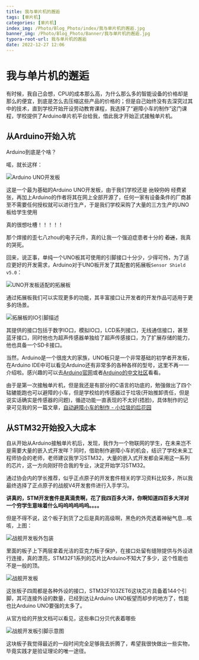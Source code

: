 ```yaml
---
title: 我与单片机的邂逅
tags: [单片机]
categories: [单片机]
index_img: /Photo/Blog_Photo/index/我与单片机的邂逅.jpg
banner_img: /Photo/Blog_Photo/Banner/我与单片机的邂逅.jpg
typora-root-url: 我与单片机的邂逅
date: 2022-12-27 12:06
---
```


# 我与单片机的邂逅

有时候，我自己会想，CPU的成本那么高，为什么那么多的智能设备的价格却是那么的便宜，到底是怎么去压缩这些产品的价格的；但是自己始终没有去深究过其中的技术，直到学校开始开设劳动教育课程，我选择了“避障小车的制作”这门课程，学校提供了Arduino单片机平台给我，借此我才开始正式接触单片机。

## 从Arduino开始入坑

Arduino到底是个啥？

喏，就长这样：

![Arduino UNO开发板](image-20221227131928612.png)

这是一个最为基础的Arduino UNO开发板，由于我们学校还是 ~~比较穷的~~ 经费紧张，再加上Arduino的作者将其在网上全部开源了，任何一家有设备条件的厂商甚至不需要任何授权就可以进行生产，于是我们学校采购了大量的三方生产的UNO板给学生使用

真的很想吐槽！！！！！

那个焊接的歪七八zhou的电子元件，真的让我一个强迫症患者十分的 ~~着迷~~，我真的哭死。

回来，说正事，单纯一个UNO板其可使用的引脚接口十分少，少得可怜，为了适应更好的开发需求，Arduino对于UNO板开发了其配套的拓展板`Sensor Shield v5.0`：

![UNO开发板适配的拓展板](image-20221227145344351.png)

通过拓展板我们可以实现更多的功能，其丰富接口让开发者的开发作品可适用于更多的场景。

![拓展板的IO引脚描述](image-20221227150659541.png)

其提供的接口包括于数字IO口，模拟IO口，LCD系列接口，无线通信接口，甚至蓝牙接口，同时他也为超声传感器单独给了超声传感接口，为了扩展存储的能力，他也具备一个SD卡接口。

当然，Arduino是一个很庞大的家族，UNO板只是一个非常基础的初学者开发板，在Arduino IDE中可以看见Arduino还有非常多的各种各样的型号，这里不再一一介绍啦。感兴趣的可以去[Arduino官网](https://www.arduino.cc/)或者[Arduino的中文社区](https://arduino.nxez.com/)看看。

由于是第一次接触单片机，但是我还是有部分的C语言的功底的，勉强做出了四个轱辘能跑也可以避障的小车，但是学校给的传感器过于垃圾(开始推卸责任，但是说实话确实是传感器的问题)，循迹功能一直表现的不太好(捂脸)，具体制作的记录可见我的另一篇文章，[自动避障小车的制作 - 小垃圾的后花园](https://xiaolaji.site/archives/113.html)

## 从STM32开始投入大成本

自从开始从Arduino接触单片机后，发现，我作为一个物联网的学生，在未来岂不是需要大量的嵌入式开发咩？同时，借助制作避障小车的机会，结识了学校未来工程师协会的老师，老师建议我学习STM32，大量的嵌入式开发都会采用这一系列的芯片，这一方向刚好符合我的专业，决定开始学习STM32。

通过协会内的学长推荐，似乎正点原子的开发套件相关的学习资料比较多，所以我最终选择了正点原子的战舰V4开发套件进行入手学习。







**讲真的，STM开发套件是真滴贵啊，花了我四百多大洋，你啊知道四百多大洋对一个穷学生意味着什么吗呜呜呜呜呜。。。。**







但是不得不说，这个板子到货了之后是真的高级啊，黑色的外壳透着神秘气息...咳咳，上图：

![战舰开发板外包装](image-20221227161153492.png)

里面的板子上下两层拿着光洁的亚克力板子保护，在接口处留有缝隙提供与外设进行连接，真的漂亮，STM32F1系列的芯片比Arduino不知大了多少，这个性能也不是一般的顶。

![战舰开发板](image-20221227161607842.png)

这张板子四周都是各种外设的接口，STM32F103ZET6这块芯片具备着144个引脚，其可连接外设的数量，已经到达让Arduino UNO板望而却步的地方了，性能也比Arduino UNO要强的太多了。

从官方给的开放文档可以看见，这些串口分贝代表着哪些

![战舰开发板引脚示意图](image-20221227163441919.png)

这块板子我觉得最近的一段时间完全足够我去折腾了，希望我很快做出一些实物，毕竟实践才是验证理论的唯一途径。
